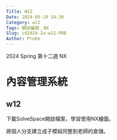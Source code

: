 ```yaml
---
Title: W12
Date: 2024-05-10 14:30
Category: w12
Tags: 網誌編寫﹐NX
Slug: cd2024-2a-w12-PRB
Author: Probe
---
```


2024 Spring 第十二週 NX

<!-- PELICAN_END_SUMMARY -->

# 內容管理系統
## w12
下載SolveSpace開啟檔案，學習使用NX繪圖。

將個人分支建立成子模組同整到老師的倉儲。
